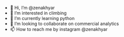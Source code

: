 - 👋 Hi, I’m @zenakhyar
- 👀 I’m interested in climbing
- 🌱 I’m currently learning python
- 💞️ I’m looking to collaborate on commercial analytics
- 📫 How to reach me by instagram @zenakhyar

<!---
zenakhyar/zenakhyar is a ✨ special ✨ repository because its `README.md` (this file) appears on your GitHub profile.
You can click the Preview link to take a look at your changes.
--->

